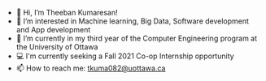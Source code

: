 - 👋 Hi, I’m Theeban Kumaresan!
- 👀 I’m interested in Machine learning, Big Data, Software development and App development
- 🌱 I’m currently in my third year of the Computer Engineering program at the University of Ottawa
- 💻 I'm currently seeking a Fall 2021 Co-op Internship opportunity
- 📫 How to reach me: tkuma082@uottawa.ca

<!---
theebank/theebank is a ✨ special ✨ repository because its `README.md` (this file) appears on your GitHub profile.
You can click the Preview link to take a look at your changes.
--->
